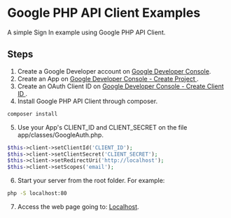 # Google PHP API Client Examples
A simple Sign In example using Google PHP API Client.

## Steps

1. Create a Google Developer account on [Google Developer Console](https://console.developers.google.com). 
2. Create an App on [Google Developer Console - Create Project ](https://console.developers.google.com/projectcreate).
3. Create an OAuth Client ID on [Google Developer Console - Create Client ID ](https://console.developers.google.com/apis/credentials/oauthclient).
4. Install Google PHP API Client through composer.
```cmd
composer install
```
5. Use your App's CLIENT_ID and CLIENT_SECRET on the file app/classes/GoogleAuth.php.

```php
$this->client->setClientId('CLIENT_ID');
$this->client->setClientSecret('CLIENT_SECRET');
$this->client->setRedirectUri('http://localhost');
$this->client->setScopes('email');
```
6. Start your server from the root folder. For example:
```cmd
php -S localhost:80
```

7. Access the web page going to: [Localhost](http://localhost).